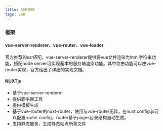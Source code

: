 ```yaml
---
title: SSR预研
tags: SSR
---
```


### 框架

#### vue-server-renderer、vue-router、vue-loader

官方推荐的ssr搭配，vue-server-renderer提供将vue文件渲染为html字符串功能，搭配node server可实现基本的服务端渲染功能。其中路由功能可以由vue-router实现，官方给出了详细的实现文档。


#### NUXTjs

- 基于vue-server-renderer
- 提供脚手架工具
- 提供模板生成
- 基于vue-router的nuxt-router，使用与vue-router无异，在nuxt.config.js可以配置router config，router基于pages目录结构自动生成。
- 支持静态服务，生成静态站点所需文件
